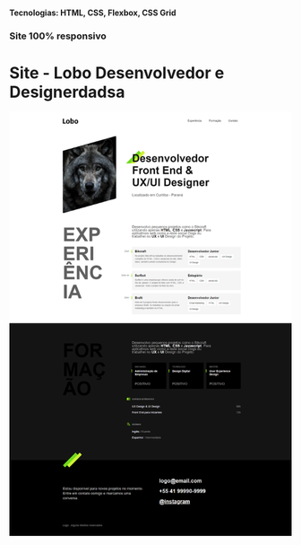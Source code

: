 <h4>Tecnologias: HTML, CSS, Flexbox, CSS Grid</h4>
<h3>Site 100% responsivo</h3>

# Site - Lobo Desenvolvedor e Designerdadsa
<img src="https://github.com/dieegobs/Lobo---Desenvolvedor-e-Designer/blob/main/img/lobo.png?raw=true"/>

